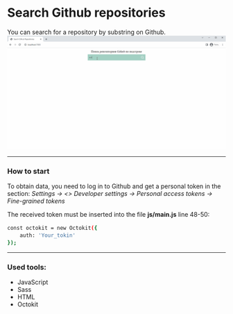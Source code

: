 # Search Github repositories

You can search for a repository by substring on Github.
![design](readme-assets/1.gif)

---

### How to start

To obtain data, you need to log in to Github and get a personal token in the section:
_Settings -> <> Developer settings -> Personal access tokens -> Fine-grained tokens_

The received token must be inserted into the file **js/main.js** line 48-50:

```sh
const octokit = new Octokit({
	auth: 'Your_tokin'
});
```

---

### Used tools:

- JavaScript
- Sass
- HTML
- Octokit
